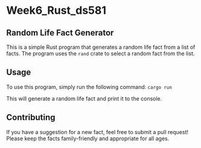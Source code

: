 # Week6_Rust_ds581

## Random Life Fact Generator
This is a simple Rust program that generates a random life fact from a list of facts. The program uses the `rand` crate to select a random fact from the list.

## Usage
To use this program, simply run the following command:
`cargo run`

This will generate a random life fact and print it to the console.

## Contributing
If you have a suggestion for a new fact, feel free to submit a pull request! Please keep the facts family-friendly and appropriate for all ages.


